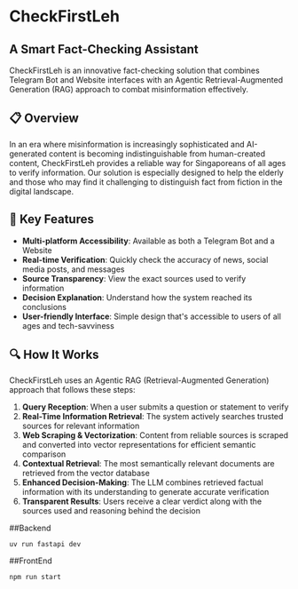 # CheckFirstLeh

## A Smart Fact-Checking Assistant

CheckFirstLeh is an innovative fact-checking solution that combines Telegram Bot and Website interfaces with an Agentic Retrieval-Augmented Generation (RAG) approach to combat misinformation effectively.


## 📋 Overview

In an era where misinformation is increasingly sophisticated and AI-generated content is becoming indistinguishable from human-created content, CheckFirstLeh provides a reliable way for Singaporeans of all ages to verify information. Our solution is especially designed to help the elderly and those who may find it challenging to distinguish fact from fiction in the digital landscape.

## 🌟 Key Features

- **Multi-platform Accessibility**: Available as both a Telegram Bot and a Website
- **Real-time Verification**: Quickly check the accuracy of news, social media posts, and messages
- **Source Transparency**: View the exact sources used to verify information
- **Decision Explanation**: Understand how the system reached its conclusions
- **User-friendly Interface**: Simple design that's accessible to users of all ages and tech-savviness

## 🔍 How It Works

CheckFirstLeh uses an Agentic RAG (Retrieval-Augmented Generation) approach that follows these steps:

1. **Query Reception**: When a user submits a question or statement to verify
2. **Real-Time Information Retrieval**: The system actively searches trusted sources for relevant information
3. **Web Scraping & Vectorization**: Content from reliable sources is scraped and converted into vector representations for efficient semantic comparison
4. **Contextual Retrieval**: The most semantically relevant documents are retrieved from the vector database
5. **Enhanced Decision-Making**: The LLM combines retrieved factual information with its understanding to generate accurate verification
6. **Transparent Results**: Users receive a clear verdict along with the sources used and reasoning behind the decision

##Backend
```
uv run fastapi dev
```
##FrontEnd
```
npm run start
```
